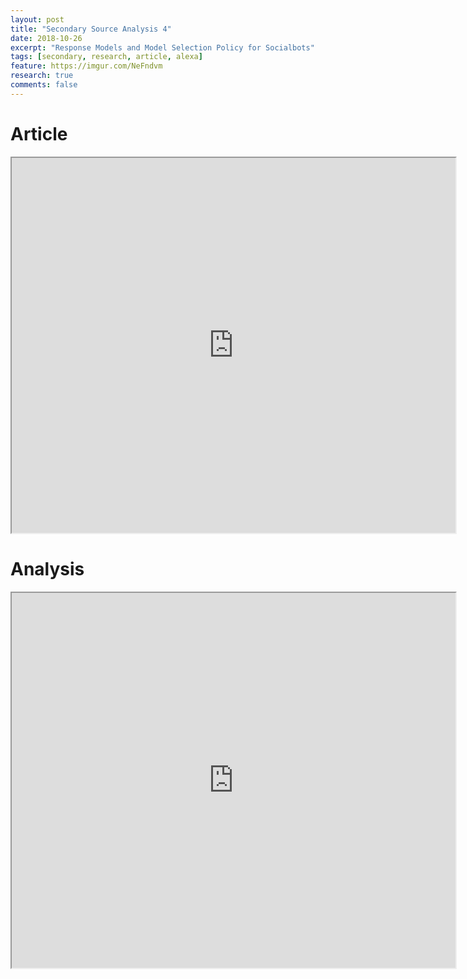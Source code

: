 ```yaml
---
layout: post
title: "Secondary Source Analysis 4"
date: 2018-10-26
excerpt: "Response Models and Model Selection Policy for Socialbots"
tags: [secondary, research, article, alexa]
feature: https://imgur.com/NeFndvm
research: true
comments: false
---
```


# Article

<iframe src="https://drive.google.com/file/d/1tV1WXtmazo0C5b1IbiAk8WsPRd8T-5nf/preview" width="710" height="600"></iframe>

# Analysis

<iframe src="https://drive.google.com/file/d/1SvFwLHPK5yKso0NQp4sZpQ_8zn24Kysd/preview" width="710" height="600"></iframe>
